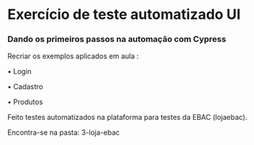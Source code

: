# Exercício de teste automatizado UI

### Dando os primeiros passos na automação com Cypress

Recriar os exemplos aplicados em aula : 

• Login

• Cadastro

• Produtos


Feito testes automatizados na plataforma para testes da EBAC (lojaebac).

Encontra-se na pasta: 3-loja-ebac

